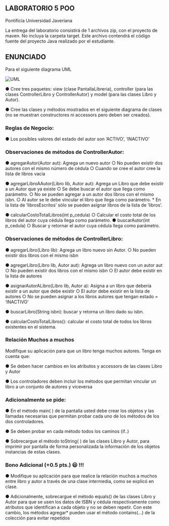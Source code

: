 ## LABORATORIO 5 POO
Pontificia Universidad Javeriana

La entrega del laboratorio consistirá de 1 archivos zip, con el proyecto de maven. No incluya la carpeta target. Este archivo contendrá el código fuente del proyecto Java realizado por el estudiante. 
## ENUNCIADO
Para el siguiente diagrama UML

![UML](https://i.ibb.co/V2X5H1T/Screenshot-2020-09-14-154943.png)

● Cree tres paquetes: view (clase PantallaLibreria), controller (para las clases ControllerLibro y ControllerAutor) y model (para las clases Libro y Autor).

● Cree las clases y métodos mostrados en el siguiente diagrama de clases (no se muestran constructores ni accessors pero deben ser creados).

### Reglas de Negocio:

● Los posibles valores del estado del autor son ‘ACTIVO’, ‘INACTIVO’ 

### Observaciones de métodos de ControllerAutor:

● agregarAutor(Autor aut): Agrega un nuevo autor
○ No pueden existir dos autores con el mismo número de cédula
○ Cuando se cree el autor cree la lista de libros vacía

● agregarLibroAAutor(Libro lib, Autor aut): Agrega un Libro que debe existir a un Autor que ya existe
○ Se debe buscar el autor que llega como parámetro.
○ No se pueden agregar a un autor dos libros con el mismo isbn.
○ Al autor se le debe vincular el libro que llega como parámetro.
    * En la lista de ‘librosEscritos’ sólo se pueden asignar libros de la lista de ‘libros’.

● calcularCostoTotalLibros(int p_cedula)
○ Calcular el costo total de los libros del autor cuya cédula llega como parámetro.
● buscarAutor(int p_cedula)
○ Buscar y retornar el autor cuya cédula llega como parámetro.

### Observaciones de métodos de ControllerLibro:

● agregarLibro(Libro lib): Agrega un libro nuevo sin Autor.
○ No pueden existir dos libros con el mismo isbn

● agregarLibro(Libro lib, Autor aut): Agrega un libro nuevo con un autor aut
○ No pueden existir dos libros con el mismo isbn
○ El autor debe existir en la lista de autores

● asignarAutorALibro(Libro lib, Autor a): Asigna a un libro que debería existir a un autor que debe existir
○ El autor debe existir en la lista de autores
○ No se pueden asignar a los libros autores que tengan estado = ‘INACTIVO’

● buscarLibro(String isbn): buscar y retorna un libro dado su isbn.

● calcularCostoTotalLibros(): calcular el costo total de todos los libros existentes en el sistema.

### Relación Muchos a muchos

Modifique su aplicación para que un libro tenga muchos autores. Tenga en cuenta que:

● Se deben hacer cambios en los atributos y accessors de las clases Libro y Autor

● Los controladores deben incluir los métodos que permitan vincular un libro a un conjunto de autores y viceversa

### Adicionalmente se pide:
● En el método main( ) de la pantalla usted debe crear los objetos y las llamadas necesarias que permitan probar cada uno de los métodos de los dos controladores.

● Se deben probar en cada método todos los caminos (if..)

● Sobrecargue el método toString( ) de las clases Libro y Autor, para imprimir por pantalla de forma personalizada la información de los objetos instancias de estas clases.

### Bono Adicional (+0.5 pts.) 😃  !!!

● Modifique su aplicación para que realice la relación muchos a muchos entre libro y autor a través de una clase intermedia, como se explicó en clase.

● Adicionalmente, sobrecargue el método equals() de las clases Libro y Autor para que se usen los datos de ISBN y cédula respectivamente como atributos que identifican a cada objeto y no se deben repetir. Con este cambio, los métodos agregar* pueden usar el método contains(…) de la colección para evitar repetidos